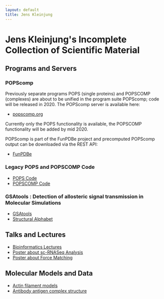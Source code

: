 ```yaml
---
layout: default
title: Jens Kleinjung 
---
```


# Jens Kleinjung's Incomplete Collection of Scientific Material

## Programs and Servers
### POPScomp
Previously separate programs POPS (single proteins) and POPSCOMP (complexes) are about to be unified
in the program suite POPScomp; code will be released in 2020.
The POPScomp server is available here:
* [popscomp.org](http://popscomp.org:3838)

Currently only the POPS functionality is available, the POPSCOMP functionality will be added by mid 2020.

POPScomp is part of the FunPDBe project and precomputed POPScomp output can be downloaded via the REST API:
* [FunPDBe](https://www.ebi.ac.uk/pdbe/funpdbe/)

### Legacy POPS and POPSCOMP Code
* [POPS Code](https://github.com/Fraternalilab/POPSlegacy)
* [POPSCOMP Code](https://github.com/Fraternalilab/POPSCOMPlegacy)

### GSAtools : Detection of allosteric signal transmission in Molecular Simulations 
* [GSAtools](https://github.com/jkleinj/GSAtools)
* [Structural Alphabet](https://github.com/jkleinj/M32K25)

## Talks and Lectures
* [Bioinformatics Lectures](https://github.com/jkleinj/Bioinformatics_lectures)
* [Poster about sc-RNASeq Analysis](https://github.com/jkleinj/Latex_poster_ISMB_2017_Prague)
* [Poster about Force Matching](https://github.com/jkleinj/Latex_poster_ISMB_2016_Orlando)

## Molecular Models and Data
* [Actin filament models](https://github.com/jkleinj/AFMmodels)
* [Antibody antigen complex structure](http://www.rcsb.org/pdb/explore/explore.do?structureId=1f3r)
